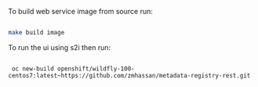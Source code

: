 
To build web service image from source run:

```bash

make build image

```


To run the ui using s2i then run:

```

 oc new-build openshift/wildfly-100-centos7:latest~https://github.com/zmhassan/metadata-registry-rest.git

 ```
